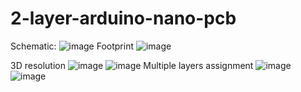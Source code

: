 # 2-layer-arduino-nano-pcb
Schematic:
![image](https://user-images.githubusercontent.com/106928243/188240161-2780f5c3-d48d-45cf-86b9-6604127c3577.png)
Footprint
![image](https://user-images.githubusercontent.com/106928243/188239356-41cdd1f8-fa9e-4ea6-a0c3-f902fdc911d5.png)

3D resolution
![image](https://user-images.githubusercontent.com/106928243/188239301-4c932371-0233-4453-9a9d-69663f7a8673.png)
![image](https://user-images.githubusercontent.com/106928243/188239231-de2495e4-6957-431b-b0aa-c6ff7d82bd2b.png)
Multiple layers assignment
![image](https://user-images.githubusercontent.com/106928243/188239536-d7e2e38f-8a0f-4f29-9174-6f0e553f71c1.png)
![image](https://user-images.githubusercontent.com/106928243/188239573-8eadbb68-5600-4736-ab93-3d750eaf14e7.png)


